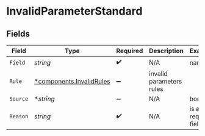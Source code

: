 # InvalidParameterStandard


## Fields

| Field                                                               | Type                                                                | Required                                                            | Description                                                         | Example                                                             |
| ------------------------------------------------------------------- | ------------------------------------------------------------------- | ------------------------------------------------------------------- | ------------------------------------------------------------------- | ------------------------------------------------------------------- |
| `Field`                                                             | *string*                                                            | :heavy_check_mark:                                                  | N/A                                                                 | name                                                                |
| `Rule`                                                              | [*components.InvalidRules](../../models/components/invalidrules.md) | :heavy_minus_sign:                                                  | invalid parameters rules                                            |                                                                     |
| `Source`                                                            | **string*                                                           | :heavy_minus_sign:                                                  | N/A                                                                 | body                                                                |
| `Reason`                                                            | *string*                                                            | :heavy_check_mark:                                                  | N/A                                                                 | is a required field                                                 |